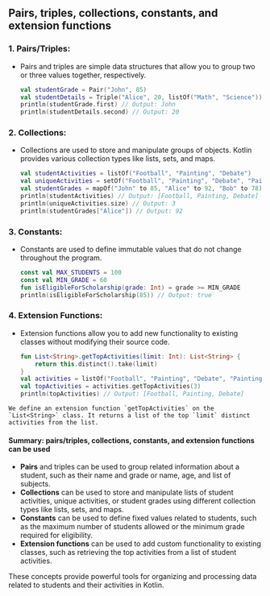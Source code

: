 ## Pairs, triples, collections, constants, and extension functions


### 1. Pairs/Triples:
   - Pairs and triples are simple data structures that allow you to group two or three values together, respectively.

     ```kotlin
     val studentGrade = Pair("John", 85)
     val studentDetails = Triple("Alice", 20, listOf("Math", "Science"))
     println(studentGrade.first) // Output: John
     println(studentDetails.second) // Output: 20
     ```

### 2. Collections:
   - Collections are used to store and manipulate groups of objects. Kotlin provides various collection types like lists, sets, and maps.

     ```kotlin
     val studentActivities = listOf("Football", "Painting", "Debate")
     val uniqueActivities = setOf("Football", "Painting", "Debate", "Painting")
     val studentGrades = mapOf("John" to 85, "Alice" to 92, "Bob" to 78)
     println(studentActivities) // Output: [Football, Painting, Debate]
     println(uniqueActivities.size) // Output: 3
     println(studentGrades["Alice"]) // Output: 92
     ```

### 3. Constants:
   - Constants are used to define immutable values that do not change throughout the program.

     ```kotlin
     const val MAX_STUDENTS = 100
     const val MIN_GRADE = 60
     fun isEligibleForScholarship(grade: Int) = grade >= MIN_GRADE
     println(isEligibleForScholarship(85)) // Output: true
     ```

### 4. Extension Functions:
   - Extension functions allow you to add new functionality to existing classes without modifying their source code.

     ```kotlin
     fun List<String>.getTopActivities(limit: Int): List<String> {
         return this.distinct().take(limit)
     }
     val activities = listOf("Football", "Painting", "Debate", "Painting", "Chess")
     val topActivities = activities.getTopActivities(3)
     println(topActivities) // Output: [Football, Painting, Debate]
     ```

    We define an extension function `getTopActivities` on the `List<String>` class. It returns a list of the top `limit` distinct activities from the list.


#### Summary: pairs/triples, collections, constants, and extension functions can be used

- **Pairs** and triples can be used to group related information about a student, such as their name and grade or name, age, and list of subjects.
- **Collections** can be used to store and manipulate lists of student activities, unique activities, or student grades using different collection types like lists, sets, and maps.
- **Constants** can be used to define fixed values related to students, such as the maximum number of students allowed or the minimum grade required for eligibility.
- **Extension functions** can be used to add custom functionality to existing classes, such as retrieving the top activities from a list of student activities.

These concepts provide powerful tools for organizing and processing data related to students and their activities in Kotlin.

